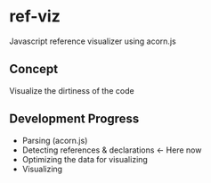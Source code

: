 # ref-viz
Javascript reference visualizer using acorn.js

## Concept
Visualize the dirtiness of the code

## Development Progress
- Parsing (acorn.js)
- Detecting references & declarations ← Here now
- Optimizing the data for visualizing
- Visualizing
